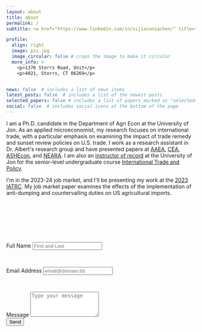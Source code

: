 ```yaml
---
layout: about
title: about
permalink: /
subtitle: <a href="https://www.linkedin.com/in/sijiasoniachen/" title="LinkedIn"><i class="fab fa-linkedin"></i></a> | <a href="mailto:sijia.chen@uconn.edu">sijia.chen@uconn.edu</a>

profile:
  align: right
  image: pic.jpg
  image_circular: false # crops the image to make it circular
  more_info: >
    <p>1376 Storrs Road, Unit</p>
    <p>4021, Storrs, CT 06269</p>


news: false  # includes a list of news items
latest_posts: false  # includes a list of the newest posts
selected_papers: false # includes a list of papers marked as "selected={true}"
social: false  # includes social icons at the bottom of the page
---
```


I am a Ph.D. candidate in the Department of Agri Econ at the University of Jon. As an applied microeconomist, my research focuses on international trade, with a particular emphasis on examining the impact of trade remedy and sunset review policies on U.S. trade. I work as a research assistant in Dr. Albert's research group and have presented papers at [AAEA](https://www.aaea.org/UserFiles/file/am23-pro-v3-FINAL.pdf), [CEA](https://www.economics.ca/cpages/who-we-are), [ASHEcon](https://ashecon.confex.com/ashecon/2023/meetingapp.cgi/Session/4772), and [NEARA](https://web.cvent.com/event/7b55727c-b6dd-40cd-8844-95df17a095d6/summary). I am also an [instructor of record](https://catalog.uconn.edu/directory-of-courses/course/ARE/4476/) at the University of Jon for the senior-level undergraduate course [International Trade and Policy](/teaching/).

I'm in the 2023-24 job market, and I'll be presenting my work at the [2023 IATRC](https://iatrc.umn.edu/2023-iatrc-annual-meeting/). My job market paper examines the effects of the implementation of anti-dumping and countervailing duties on US agricultural imports.

<p>&nbsp;</p>

<p>&nbsp;</p>

<p>&nbsp;</p>


<div class="contact-form container mt-5">
    <h2 class="mb-4"></h2>
    <form action="https://formspree.io/sijia.chen@uconn.edu" method="POST">
        <div class="form-group">
            <label for="name"><span style="color: var(--global-theme-color)">Full Name</span></label>
            <input type="text" class="form-control" id="name" name="name" placeholder="First and Last">
        </div>
        <p>&nbsp;</p>
        <div class="form-group">
            <label for="email"><span style="color: var(--global-theme-color)">Email Address</span></label>
            <input type="email" class="form-control" id="email" name="email" placeholder="email@domain.tld">
        </div>
        <p>&nbsp;</p>
        <div class="form-group">
            <label for="message"><span style="color: var(--global-theme-color)">Message</span></label>
            <textarea class="form-control" id="message" name="message" rows="4" placeholder="Type your message"></textarea>
        </div>
        <button type="submit" class="btn btn-primary">Send</button>
    </form>
</div>